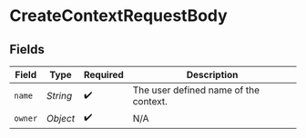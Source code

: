 # CreateContextRequestBody


## Fields

| Field                                 | Type                                  | Required                              | Description                           |
| ------------------------------------- | ------------------------------------- | ------------------------------------- | ------------------------------------- |
| `name`                                | *String*                              | :heavy_check_mark:                    | The user defined name of the context. |
| `owner`                               | *Object*                              | :heavy_check_mark:                    | N/A                                   |